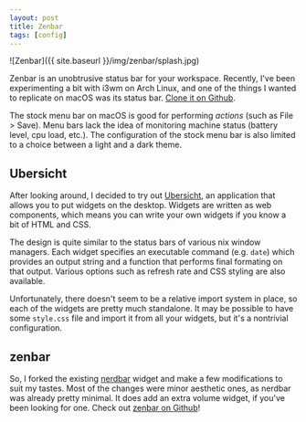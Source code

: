 ```yaml
---
layout: post
title: Zenbar
tags: [config]
---
```


![Zenbar]({{ site.baseurl }}/img/zenbar/splash.jpg)

Zenbar is an unobtrusive status bar for your workspace. Recently, I've been
experimenting a bit with i3wm on Arch Linux, and one of the things I wanted to
replicate on macOS was its status
bar. [Clone it on Github](https://github.com/zhaorz/zenbar).

<!--excerpt-->

The stock menu bar on macOS is good for performing *actions* (such as File >
Save). Menu bars lack the idea of monitoring machine status (battery level, cpu
load, etc.).  The configuration of the stock menu bar is also limited to a
choice between a light and a dark theme.

## Ubersicht

After looking around, I decided to try out
[Ubersicht](http://tracesof.net/uebersicht/), an application that allows you to
put widgets on the desktop. Widgets are written as web components, which means
you can write your own widgets if you know a bit of HTML and CSS.

The design is quite similar to the status bars of various nix window managers.
Each widget specifies an executable command (e.g. `date`) which provides an
output string and a function that performs final formating on that
output. Various options such as refresh rate and CSS styling are also available.

Unfortunately, there doesn't seem to be a relative import system in place, so
each of the widgets are pretty much standalone. It may be possible to have some
`style.css` file and import it from all your widgets, but it's a nontrivial
configuration.

## zenbar

So, I forked the existing [nerdbar](https://github.com/herrbischoff/nerdbar.widget)
widget and make a few modifications to suit my tastes. Most of the changes were
minor aesthetic ones, as nerdbar was already pretty minimal. It does add an
extra volume widget, if you've been looking for one. Check out
[zenbar on Github](https://github.com/zhaorz/zenbar)!
